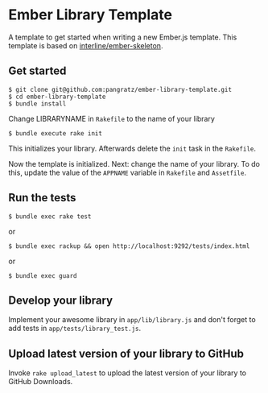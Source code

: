 Ember Library Template
======================

A template to get started when writing a new Ember.js template. This template is based on [interline/ember-skeleton](https://github.com/interline/ember-skeleton).

Get started
-----------

    $ git clone git@github.com:pangratz/ember-library-template.git
    $ cd ember-library-template
    $ bundle install

Change LIBRARYNAME in `Rakefile` to the name of your library

    $ bundle execute rake init

This initializes your library. Afterwards delete the `init` task in the `Rakefile`.

Now the template is initialized. Next: change the name of your library. To do this, update the value of the `APPNAME` variable in `Rakefile` and `Assetfile`.

Run the tests
-------------

    $ bundle exec rake test

or

    $ bundle exec rackup && open http://localhost:9292/tests/index.html

or

    $ bundle exec guard

Develop your library
--------------------

Implement your awesome library in `app/lib/library.js` and don't forget to add tests in `app/tests/library_test.js`.

Upload latest version of your library to GitHub
-----------------------------------------------

Invoke `rake upload_latest` to upload the latest version of your library to GitHub Downloads.